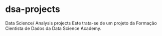 # dsa-projects
 Data Science/ Analysis projects
Este trata-se de um projeto da Formação Cientista de Dados da Data Science Academy.
